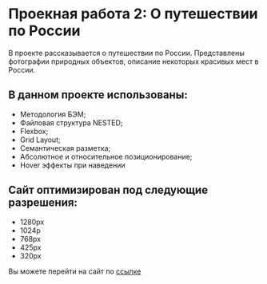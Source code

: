 # Проекная работа 2: О путешествии по России

В проекте рассказывается о путешествии по России. Представлены фотографии природных объектов, описание некоторых красивых мест в России.
## В данном проекте использованы:

* Методология БЭМ;
* Файловая структура NESTED;
* Flexbox;
* Grid Layout;
* Семантическая разметка;
* Абсолютное и относительное позиционирование;
* Hover эффекты при наведении

## Сайт оптимизирован под следующие разрешения:
* 1280px
* 1024p
* 768px
* 425px
* 320px

Вы можете перейти на сайт по [ссылке](https://nail-ya.github.io/travel/index.html)
